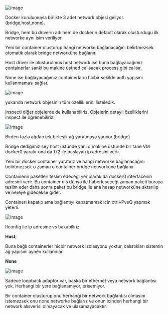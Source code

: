 ![image](https://github.com/ibrahimdoss/Docker/blob/main/Images/NetworkImages/net1.png)

Docker kurulumuyla birlikte 3 adet network objesi geliyor.(bridge,host,none).

Bridge, hem bu driverın adı hem de dockerın default olarak olusturdugu ilk networke aynı isim veriliyor.

Yeni bir container olusturup hangi networke bağlanacağını belirtmezsek otomatik olarak bridge networküne bağlanır.

Host driver ile olusturulmus host network ise buna bağlayacağımız containerlar sanki bu makine üstned calısacak process gibi calısır.

None ise bağlayacağımız containerların hicbir sekilde auth yapısını kullanmaması sağlar.

![image](https://github.com/ibrahimdoss/Docker/blob/main/DockerNetwork/NetworkImages/a2.png)

yukarıda network objesinin tüm özelliklerini listeledik.

Inspecti diğer objelerde de kullanabiliriz. Objelerin detaylı özelliklerini inspect ile öğrenebiliriz.

![image](https://github.com/ibrahimdoss/Docker/blob/main/DockerNetwork/NetworkImages/a3.png)

Birden fazla ağdan tek birleşik ağ yaratmaya yarıyor.(bridge)

Bridge dediğimiz sey host üstünde yani o makine üstünde bir tane VM docker0 yaratır ona da 172 ile baslayan ip adresini verir.

Yeni bir docker container yaratırız ve hangi networke bağlanacağını belirtmezsek o zaman o container bridge networküne bağlanır.

Containerın paketleri teslim edeceği yer olarak da docker0 interfacenin adresini verir. Bu container dıs dünya ile haberleseceği zaman paketi buraya teslim eder daha sonra paket bu bridge ile ana hesap networküne aktarılıp ve nereye gidecekse gider.

Containerı kapatıp ama bağlantıyı kapatmamak icin ctrl+PveQ yapmak yeterli.

![image](https://github.com/ibrahimdoss/Docker/blob/main/DockerNetwork/NetworkImages/a4.png)

Ifconfig ile ip adresine vs bakabiliriz.

**Host**;

Buna bağlı containerler hicbir network izolasyonu yoktur, calıstıkları sistemin ağ yapısını aynen kullanırlar. 

**None**

![image](https://github.com/ibrahimdoss/Docker/blob/main/DockerNetwork/NetworkImages/a5.png)

Sadece loopback adaptor var, baska bir ethernet veya network bağlantısı yok. Herhangi bir yere bağlanamıyor, erisemiyor.

Bir container olusturup onu herhangi bir network bağlantısı olmasını istemezsek onu none networke bağlarız ve onun icinden herhangi bir network alısverisi olmayacak ve ulasamayacaktır.
